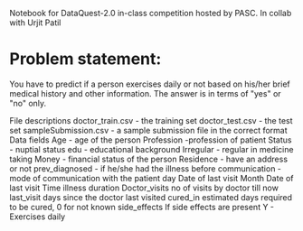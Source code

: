 
Notebook for DataQuest-2.0 in-class competition hosted by PASC. In collab with Urjit Patil

# Problem statement:
You have to predict if a person exercises daily or not based on his/her brief medical history and other information. The answer is in terms of "yes" or "no" only.

File descriptions
doctor_train.csv - the training set
doctor_test.csv - the test set
sampleSubmission.csv - a sample submission file in the correct format
Data fields
Age - age of the person
Profession -profession of patient
Status - nuptial status
edu - educational background
Irregular - regular in medicine taking
Money - financial status of the person
Residence - have an address or not
prev_diagnosed - if he/she had the illness before
communication - mode of communication with the patient
day Date of last visit
Month Date of last visit
Time illness duration
Doctor_visits no of visits by doctor till now
last_visit days since the doctor last visited
cured_in estimated days required to be cured, 0 for not known
side_effects If side effects are present
Y - Exercises daily
